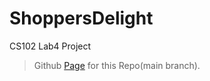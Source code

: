 # ShoppersDelight
CS102 Lab4 Project

> Github [Page](https://mandar018.github.io/ShoppersDelight/) for this Repo(main branch).
